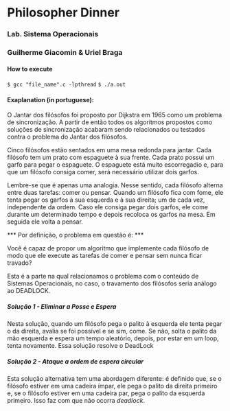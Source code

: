 # Philosopher Dinner
### Lab. Sistema Operacionais
### Guilherme Giacomin & Uriel Braga

#### How to execute

`$ gcc "file_name".c -lpthread`
`$ ./a.out`

#### Exaplanation (in portuguese):


O Jantar dos filósofos foi proposto por Dijkstra em 1965 como um problema de sincronização. A partir de então todos os algoritmos propostos como soluções de sincronização acabaram sendo relacionados ou testados contra o problema do Jantar dos filósofos.

Cinco filósofos estão sentados em uma mesa redonda para jantar. Cada filósofo tem um prato com espaguete à sua frente. Cada prato possui um garfo para pegar o espaguete. O espaguete está muito escorregadio e, para que um filósofo consiga comer, será necessário utilizar dois garfos. 

Lembre-se que é apenas uma analogia. Nesse sentido, cada filósofo alterna entre duas tarefas: comer ou pensar. Quando um filósofo fica com fome, ele tenta pegar os garfos à sua esquerda e à sua direita; um de cada vez, independente da ordem. Caso ele consiga pegar dois garfos, ele come durante um determinado tempo e depois recoloca os garfos na mesa. Em seguida ele volta a pensar.

*** Por definição, o problema em questão é: ***

Você é capaz de propor um algoritmo que implemente cada filósofo de modo que ele execute as tarefas de comer e pensar sem nunca ficar travado?

Esta é a parte na qual relacionamos o problema com o conteúdo de Sistemas Operacionais, no caso, o travamento dos filósofos seria análogo ao DEADLOCK.

##### Solução 1 - Eliminar a Posse e Espera

Nesta solução, quando um filósofo pega o palito à esquerda ele tenta pegar o da direita, avalia se foi possível e se sim, come. Se não, solta o palito da mão esquerda e espera um tempo aleatório, depois, por estar em um loop, tenta novamente. Essa solução resolve o DeadLock


##### Solução 2 - Ataque a ordem de espera circular

Esta solução alternativa tem uma abordagem diferente: é definido que, se o filósofo estiver em uma cadeira ímpar, ele pega o palito da direita primeiro e, se o filósofo estiver em uma cadeira par, pega o palito da esquerda primeiro. Isso faz com que não ocorra *deadlock*.
